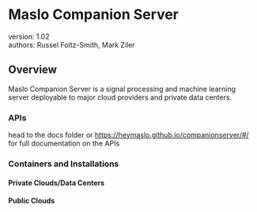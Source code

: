 # Maslo Companion Server  

version: 1.02  
authors: Russel Foltz-Smith, Mark Ziler  
  
## Overview  
Maslo Companion Server is a signal processing and machine learning server deployable to major cloud providers and private data centers.

### APIs

head to the docs folder or https://heymaslo.github.io/companionserver/#/ for full documentation on the APIs

### Containers and Installations

#### Private Clouds/Data Centers


#### Public Clouds


